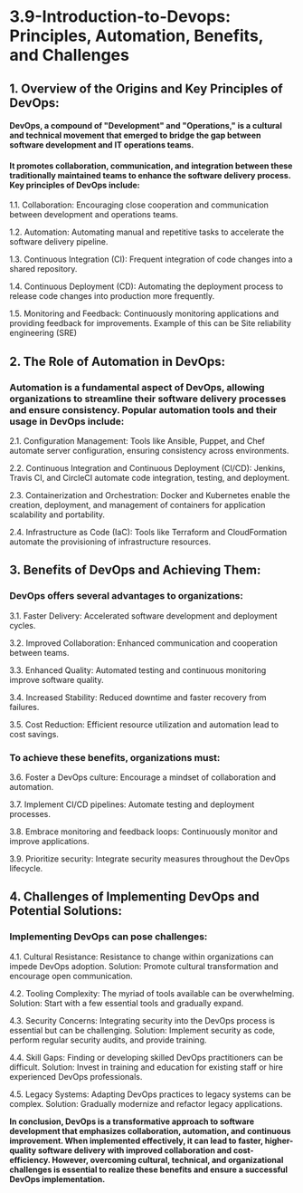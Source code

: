 # 3.9-Introduction-to-Devops: Principles, Automation, Benefits, and Challenges

## 1. Overview of the Origins and Key Principles of DevOps:

#### DevOps, a compound of "Development" and "Operations," is a cultural and technical movement that emerged to bridge the gap between software development and IT operations teams. 
#### It promotes collaboration, communication, and integration between these traditionally maintained teams to enhance the software delivery process. Key principles of DevOps include:

1.1. Collaboration: Encouraging close cooperation and communication between development and operations teams.

1.2. Automation: Automating manual and repetitive tasks to accelerate the software delivery pipeline.

1.3. Continuous Integration (CI): Frequent integration of code changes into a shared repository.

1.4. Continuous Deployment (CD): Automating the deployment process to release code changes into production more frequently.

1.5. Monitoring and Feedback: Continuously monitoring applications and providing feedback for improvements. Example of this can be Site reliability engineering (SRE)
     

## 2. The Role of Automation in DevOps:

### Automation is a fundamental aspect of DevOps, allowing organizations to streamline their software delivery processes and ensure consistency. Popular automation tools and their usage in DevOps include:

2.1. Configuration Management: Tools like Ansible, Puppet, and Chef automate server configuration, ensuring consistency across environments.

2.2. Continuous Integration and Continuous Deployment (CI/CD): Jenkins, Travis CI, and CircleCI automate code integration, testing, and deployment.

2.3. Containerization and Orchestration: Docker and Kubernetes enable the creation, deployment, and management of containers for application scalability and portability.

2.4. Infrastructure as Code (IaC): Tools like Terraform and CloudFormation automate the provisioning of infrastructure resources.

## 3. Benefits of DevOps and Achieving Them:

### DevOps offers several advantages to organizations:

3.1. Faster Delivery: Accelerated software development and deployment cycles.

3.2. Improved Collaboration: Enhanced communication and cooperation between teams.

3.3. Enhanced Quality: Automated testing and continuous monitoring improve software quality.

3.4. Increased Stability: Reduced downtime and faster recovery from failures.

3.5. Cost Reduction: Efficient resource utilization and automation lead to cost savings.

### To achieve these benefits, organizations must:

3.6. Foster a DevOps culture: Encourage a mindset of collaboration and automation.

3.7. Implement CI/CD pipelines: Automate testing and deployment processes.

3.8. Embrace monitoring and feedback loops: Continuously monitor and improve applications.

3.9. Prioritize security: Integrate security measures throughout the DevOps lifecycle.

## 4. Challenges of Implementing DevOps and Potential Solutions:

### Implementing DevOps can pose challenges:

4.1. Cultural Resistance: Resistance to change within organizations can impede DevOps adoption. Solution: Promote cultural transformation and encourage open communication.

4.2. Tooling Complexity: The myriad of tools available can be overwhelming. Solution: Start with a few essential tools and gradually expand.

4.3. Security Concerns: Integrating security into the DevOps process is essential but can be challenging. Solution: Implement security as code, perform regular security audits, and provide training.

4.4. Skill Gaps: Finding or developing skilled DevOps practitioners can be difficult. Solution: Invest in training and education for existing staff or hire experienced DevOps professionals.

4.5. Legacy Systems: Adapting DevOps practices to legacy systems can be complex. Solution: Gradually modernize and refactor legacy applications.


**In conclusion, DevOps is a transformative approach to software development that emphasizes collaboration, automation, and continuous improvement. When implemented effectively, it can lead to faster, higher-quality software delivery with improved collaboration and cost-efficiency. However, overcoming cultural, technical, and organizational challenges is essential to realize these benefits and ensure a successful DevOps implementation.**  
